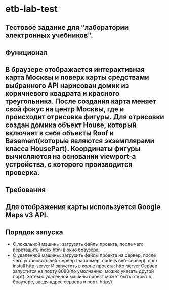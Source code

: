 # etb-lab-test

Тестовое задание для "лаборатории электронных учебников".
-----------------------

## Функционал

В браузере отображается интерактивная карта Москвы и поверх карты средствами выбранного API нарисован домик из коричневого квадрата и красного треугольника. После создания карта меняет свой фокус на центр Москвы, где и происходит отрисовка фигуры. Для отрисовки создан домика объект House, который включает в себя объекты Roof и Basement(которые являются экземплярами класса HousePart). Координаты фигуры вычисляются на основании viewport-a устройства, с которого производится проверка.
------------------------

## Требования

Для отображения карты используется Google Maps v3 API.
------------------------

## Порядок запуска

* С локальной машины: загрузить файлы проекта, после чего перетащить index.html в окно браузера.
* С удаленной машины: загрузить файлы проекта на сервер, после чего установить веб-сервер (например, node.js веб-сервер):
    npm install http-server
И запустить в корне проекта:
    http-server
Сервер запустится на порту 8080(по умолчанию, можно указать другой порт). Затем с удаленной машины проект может быть открыт в браузере, введя адрес сервера и порт: http://<server ip address>:<server port>
